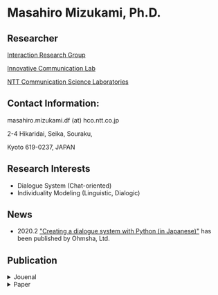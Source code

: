 # Masahiro Mizukami, Ph.D.
## Researcher
[Interaction Research Group](http://www.kecl.ntt.co.jp/icl/icl/interaction_research.html)

[Innovative Communication Lab](http://www.kecl.ntt.co.jp/rps/english/lab_e/nnovative_lab_e.html)

[NTT Communication Science Laboratories](http://www.kecl.ntt.co.jp/english/index.html)

## Contact Information:
masahiro.mizukami.df (at) hco.ntt.co.jp

2-4 Hikaridai, Seika, Souraku,

Kyoto 619-0237, JAPAN

## Research Interests
- Dialogue System (Chat-oriented)
- Individuality Modeling (Linguistic, Dialogic)

## News
- 2020.2	["Creating a dialogue system with Python (in Japanese)"](https://www.ohmsha.co.jp/book/9784274224799/) has been published by Ohmsha, Ltd.


## Publication

<details>
  <summary>Jouenal</summary>

  - Yoko Ishikawa, Masahiro Mizukami, Koichiro Yoshino, Sakriani Sakti, Yu Suzuki, Satoshi Nakamura (2018). Persuasive Dialog System Using Emotional Expressions. Transactions of the Japanese Society for Artificial Intelligence, 33-1, pp. 1-9.
  - Masahiro Mizukami, Lasguido Nio, Hideaki Kizuki, Toshio Nomura, Graham Neubig, Koichiro Yoshino, Sakriani Sakti, Tomoki Toda, Satoshi Nakamura (2016). Example Based Dialogue System Baased on Satisfaction Prediction. Transactions of the Japanese Society for Artificial Intelligence, 31-1, pp. 1-12.
  - Ryuichiro Higashinaka, Kotaro Funakoshi, Masahiro Araki, Hiroshi Tsukahara, Yuka Kobayashi, Masahiro Mizukami (2016). Text Chat Dialogue Corpus Construction and Analysis of Dialogue Breakdown. Journal of Natural Language Processing, 23-1, pp. 59-86.
  - Kyoshiro Sugiyama, Masahiro Mizukami, Graham Neubig, Koichiro Yoshino, Yu Suzuki, Satoshi Nakamura (2016). An Investigation of Machine Translation Evaluation Metrics in Cross-lingual Question Answering. Journal of Natural Language Processing, 23-5, pp. 437-461.
</details>


<details>
  <summary>Paper</summary>
  
  - Hiromi Narimatsu, Ryuichiro Higashinaka, Hiroaki Sugiyama, Masahiro Mizukami, Tsunehiro Arimoto (2019). Analyzing How a Talk Show Host Performs Follow-Up Questions for Developing an Interview Agent. 10th International Workshop on Spoken Dialogue Systems Technology.
  - Tsunehiro Arimoto, Hiroaki Sugiyama, Masahiro Mizukami, Hiromi Narimatsu, Ryuichiro Higashinaka (2019). Analysis of satisfaction and topics in repeated conversation through days. 23rd Workshop on the Semantics and Pragmatics of Dialogue.
  - Ryuichiro Higashinaka, Masahiro Araki, Hiroshi Tsukahara, Masahiro Mizukami (2019). Improving Taxonomy of Errors in Chat-Oriented Dialogue Systems. 9th International Workshop on Spoken Dialogue System Technology.
  - Koichiro Yoshino, Yoko Ishikawa, Masahiro Mizukami, Yu Suzuki, Sakriani Sakti, Satoshi Nakamura (2018). Dialogue scenario collection of persuasive dialogue with emotional expressions via crowdsourcing. 11th International Conference on Language Resources and Evaluation.
  - Ryuichiro Higashinaka, Masahiro Mizukami, Hidetoshi Kawabata, Emi Yamaguchi, Noritake Adachi, Junji Tomita (2018). Role play-based question-answering by real users for building chatbots with consistent personalities. 19th Annual S09IGdial Meeting on Discourse and Dialogue.
  - Hiromi Narimatsu, Hiroaki Sugiyama, Masahiro Mizukami (2018). Detecting Location-Indicating Phrases in User Utterances for Chat-Oriented Dialogue Systems. 4th Linguistic and Cognitive Approaches to Dialog Agents workshop.
  - Masahiro Mizukami, Hiroaki Sugiyama, Hiromi Narimatsu (2018). Event Data Collection for Recent Personal Questions. 4th Linguistic and Cognitive Approaches to Dialog Agents workshop.
  - Yukitoshi Murase, Koichiro Yoshino, Masahiro Mizukami, Satoshi Nakamura (2017). Feature Inference Based on Label Propagation on Wikidata Graph for DST. 8th International Workshop on Spoken Dialog Systems.
  - Masahiro Mizukami, Koichiro Yoshino, Graham Neubig, David Traum, Satoshi Nakamura (2016). Analyzing the effect of entrainment on dialogue acts. 17th Annual Meeting of the Special Interest Group on Discourse and Dialogue.
  - Masahiro Mizukami, Lasguido Nio, Hideaki Kizuki, Toshio Nomura, Graham Neubig, Koichiro Yoshino, Sakriani Sakti, Tomoki Toda, Satoshi Nakamura (2016). Example Based Dialogue System Based on Satisfaction Prediction. Transactions of the Japanese Society for Artificial Intelligence, 32-1, pp. 1-12.
  - Yuiko Tsunomori, Graham Neubig, Takuya Hiraoka, Masahiro Mizukami, Sakriani Sakti, Tomoki Toda, Satoshi Nakamura (2016). A Dialog System to Detect Deception. 7th International Workshop on Spoken Dialog Systems.
  - Masahiro Mizukami, Hideaki Kizuki, Toshio Nomura, Graham Neubig, Koichiro Yoshino, Sakriani Sakti, Tomoki Toda, Satoshi Nakamura (2015). Adaptive selection from multiple response candidates in example-based dialogue. 2015 IEEE Workshop on Automatic Speech Recognition and Understanding (ASRU).
  - Masahiro Mizukami, Graham Neubig, Sakriani Sakti, Tomoki Toda, Satoshi Nakamura (2015). Linguistic individuality transformation for spoken language. Natural Language Dialog Systems and Intelligent Assistants.
  - Ryuichiro Higashinaka, Masahiro Mizukami, Kotaro Funakoshi, Masahiro Araki, Hiroshi Tsukahara, Yuka Kobayashi (2015). Fatal or not? Finding errors that lead to dialogue breakdowns in chat-oriented dialogue systems. the 2015 Conference on Empirical Methods in Natural Language Processing.
  - Ryuichiro Higashinaka, Kotaro Funakoshi, Masahiro Araki, Hiroshi Tsukahara, Yuka Kobayashi, Masahiro Mizukami (2015). Towards taxonomy of errors in chat-oriented dialogue systems. 16th annual meeting of the special interest group on discourse and dialogue.
  - Ryuichiro Higashinaka, Kotaro Funakoshi, Masahiro Mizukami, Hiroshi Tsukahara, Yuka Kobayashi, Masahiro Araki (2015). Analyzing dialogue breakdowns in chat-oriented dialogue systems. Interspeech Satelite Workshop, Errors by Humans and Machines in multimedia, multimodal and multilingual data processing (ERRARE 2015).
  - Kyoshiro Sugiyama, Masahiro Mizukami, Graham Neubig, Koichiro Yoshino, Sakriani Sakti, Tomoki Toda, Satoshi Nakamura (2015). An investigation of machine translation evaluation metrics in cross-lingual question answering. 10th Workshop on Statistical Machine Translation.
  - Masahiro Mizukami, Graham Neubig, Sakriani Sakti, Tomoki Toda, Satoshi Nakamura (2014). Building a free, general-domain paraphrase database for Japanese. 17th Oriental Chapter of the International Committee for the Co-ordination and Standardization of Speech Databases and Assessment Techniques (COCOSDA).
  - Graham Neubig, Shinsuke Mori, Masahiro Mizukami (2013). A Framework and Tool for Collaborative Extraction of Reliable Information. the Workshop on Language Processing and Crisis Information 2013.
</details>
